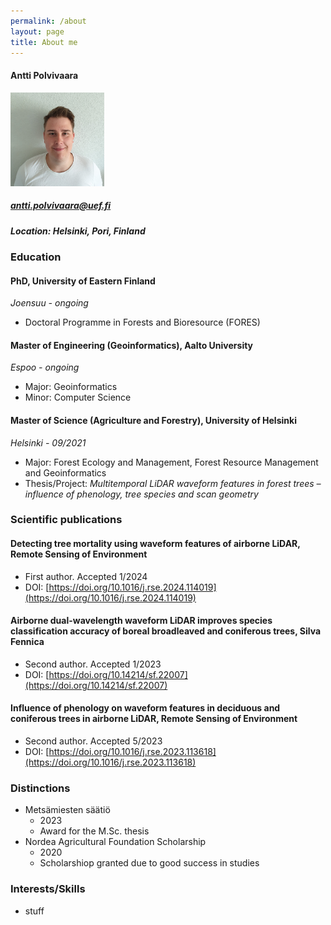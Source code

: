 ```yaml
---
permalink: /about
layout: page
title: About me
---
```


#### Antti Polvivaara
<img src="assets/kuvaAP.jpg" alt="Your Image Description" width="150" height="150">

##### antti.polvivaara@uef.fi
##### Location: *Helsinki, Pori, Finland*

### Education

#### PhD, University of Eastern Finland
*Joensuu - ongoing*

- Doctoral Programme in Forests and Bioresource (FORES)

#### Master of Engineering (Geoinformatics), Aalto University
*Espoo - ongoing*

- Major: Geoinformatics
- Minor: Computer Science

#### Master of Science (Agriculture and Forestry), University of Helsinki
*Helsinki - 09/2021*

- Major: Forest Ecology and Management, Forest Resource Management and Geoinformatics
- Thesis/Project: *Multitemporal LiDAR waveform features in forest trees – influence of phenology, tree species and scan geometry*


### Scientific publications

#### Detecting tree mortality using waveform features of airborne LiDAR, Remote Sensing of Environment
- First author. Accepted 1/2024
- DOI: [https://doi.org/10.1016/j.rse.2024.114019](https://doi.org/10.1016/j.rse.2024.114019)

#### Airborne dual-wavelength waveform LiDAR improves species classification accuracy of boreal broadleaved and coniferous trees, Silva Fennica
- Second author. Accepted 1/2023
- DOI: [https://doi.org/10.14214/sf.22007](https://doi.org/10.14214/sf.22007)

#### Influence of phenology on waveform features in deciduous and coniferous trees in airborne LiDAR, Remote Sensing of Environment
- Second author. Accepted 5/2023
- DOI: [https://doi.org/10.1016/j.rse.2023.113618](https://doi.org/10.1016/j.rse.2023.113618)


### Distinctions

- Metsämiesten säätiö
    - 2023
    - Award for the M.Sc. thesis
- Nordea Agricultural Foundation Scholarship
    - 2020
    - Scholarshiop granted due to good success in studies


### Interests/Skills

- stuff
